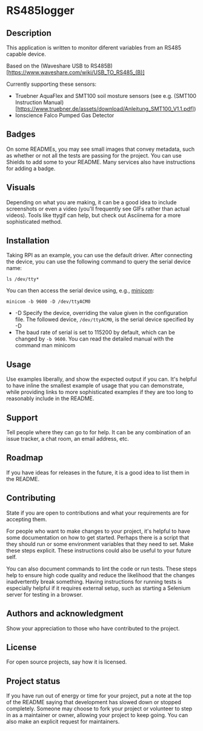 # RS485logger



## Description

This application is written to monitor diferent variables from an RS485 capable device.

Based on the (Waveshare USB to RS485B)[https://www.waveshare.com/wiki/USB_TO_RS485_(B)]

Currently supporting these sensors: 
- Truebner AquaFlex and SMT100 soil mosture sensors (see e.g. (SMT100 Instruction Manual)[https://www.truebner.de/assets/download/Anleitung_SMT100_V1.1.pdf])
- Ionscience Falco Pumped Gas Detector  

## Badges
On some READMEs, you may see small images that convey metadata, such as whether or not all the tests are passing for the project. You can use Shields to add some to your README. Many services also have instructions for adding a badge.

## Visuals
Depending on what you are making, it can be a good idea to include screenshots or even a video (you'll frequently see GIFs rather than actual videos). Tools like ttygif can help, but check out Asciinema for a more sophisticated method.

## Installation

Taking RPI as an example, you can use the default driver. After connecting the device, you can use the following command to query the serial device name:

```
ls /dev/tty*
```

You can then access the serial device using, e.g., [minicom](https://www.waveshare.com/wiki/Raspberry_Pi_Tutorial_Series:_Serial):

```
minicom -b 9600 -D /dev/ttyACM0
```

- -D Specify the device, overriding the value given in the configuration file. The followed device, `/dev/ttyACM0`, is the serial device specified by -D
- The baud rate of serial is set to 115200 by default, which can be changed by `-b 9600`. You can read the detailed manual with the command man minicom


## Usage
Use examples liberally, and show the expected output if you can. It's helpful to have inline the smallest example of usage that you can demonstrate, while providing links to more sophisticated examples if they are too long to reasonably include in the README.

## Support
Tell people where they can go to for help. It can be any combination of an issue tracker, a chat room, an email address, etc.

## Roadmap
If you have ideas for releases in the future, it is a good idea to list them in the README.

## Contributing
State if you are open to contributions and what your requirements are for accepting them.

For people who want to make changes to your project, it's helpful to have some documentation on how to get started. Perhaps there is a script that they should run or some environment variables that they need to set. Make these steps explicit. These instructions could also be useful to your future self.

You can also document commands to lint the code or run tests. These steps help to ensure high code quality and reduce the likelihood that the changes inadvertently break something. Having instructions for running tests is especially helpful if it requires external setup, such as starting a Selenium server for testing in a browser.

## Authors and acknowledgment
Show your appreciation to those who have contributed to the project.

## License
For open source projects, say how it is licensed.

## Project status
If you have run out of energy or time for your project, put a note at the top of the README saying that development has slowed down or stopped completely. Someone may choose to fork your project or volunteer to step in as a maintainer or owner, allowing your project to keep going. You can also make an explicit request for maintainers.
